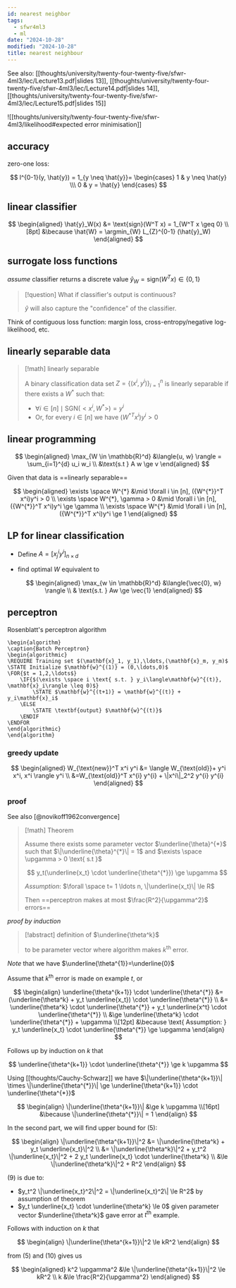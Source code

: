 ```yaml
---
id: nearest neighbor
tags:
  - sfwr4ml3
  - ml
date: "2024-10-28"
modified: "2024-10-28"
title: nearest neighbour
---
```


See also: [[thoughts/university/twenty-four-twenty-five/sfwr-4ml3/lec/Lecture13.pdf|slides 13]], [[thoughts/university/twenty-four-twenty-five/sfwr-4ml3/lec/Lecture14.pdf|slides 14]], [[thoughts/university/twenty-four-twenty-five/sfwr-4ml3/lec/Lecture15.pdf|slides 15]]

![[thoughts/university/twenty-four-twenty-five/sfwr-4ml3/likelihood#expected error minimisation]]

## accuracy

zero-one loss:

$$
l^{0-1}(y, \hat{y}) = 1_{y \neq \hat{y}}= \begin{cases} 1 & y \neq \hat{y} \\\ 0 & y = \hat{y} \end{cases}
$$

## linear classifier

$$
\begin{aligned}
\hat{y}_W(x) &= \text{sign}(W^T x) = 1_{W^T x \geq 0} \\[8pt]
&\because \hat{W} = \argmin_{W} L_{Z}^{0-1} (\hat{y}_W)
\end{aligned}
$$

## surrogate loss functions

_assume_ classifier returns a discrete value $\hat{y}_W = \text{sign}(W^T x) \in \{0,1\}$

> [!question] What if classifier's output is continuous?
>
> $\hat{y}$ will also capture the "confidence" of the classifier.

Think of contiguous loss function: margin loss, cross-entropy/negative log-likelihood, etc.

## linearly separable data

> [!math] linearly separable
>
> A binary classification data set $Z=\{(x^i, y^i)\}_{i=1}^{n}$ is linearly separable if there exists a $W^{*}$ such that:
>
> - $\forall i \in [n] \mid \text{SGN}(<x^i, W^{*}>) = y^i$
> - Or, for every $i \in [n]$ we have $(W^{* T}x^i)y^i > 0$

## linear programming

$$
\begin{aligned}
\max_{W \in \mathbb{R}^d} &\langle{u, w} \rangle = \sum_{i=1}^{d} u_i w_i \\
&\text{s.t } A w \ge v
\end{aligned}
$$

Given that data is ==linearly separable==

$$
\begin{aligned}
\exists \space W^{*} &\mid \forall i \in [n], ({W^{*}}^T x^i)y^i > 0 \\
\exists \space W^{*}, \gamma > 0 &\mid \forall i \in [n], ({W^{*}}^T x^i)y^i \ge \gamma \\
\exists \space W^{*} &\mid \forall i \in [n], ({W^{*}}^T x^i)y^i \ge 1
\end{aligned}
$$

## LP for linear classification

- Define $A = [x_j^iy^i]_{n \times d}$
- find optimal $W$ equivalent to

  $$
  \begin{aligned}
  \max_{w \in \mathbb{R}^d} &\langle{\vec{0}, w} \rangle \\
  & \text{s.t. } Aw \ge \vec{1}
  \end{aligned}
  $$

## perceptron

Rosenblatt's perceptron algorithm

```pseudo
\begin{algorithm}
\caption{Batch Perceptron}
\begin{algorithmic}
\REQUIRE Training set $(\mathbf{x}_1, y_1),\ldots,(\mathbf{x}_m, y_m)$
\STATE Initialize $\mathbf{w}^{(1)} = (0,\ldots,0)$
\FOR{$t = 1,2,\ldots$}
    \IF{$(\exists \space i \text{ s.t. } y_i\langle\mathbf{w}^{(t)}, \mathbf{x}_i\rangle \leq 0)$}
        \STATE $\mathbf{w}^{(t+1)} = \mathbf{w}^{(t)} + y_i\mathbf{x}_i$
    \ELSE
        \STATE \textbf{output} $\mathbf{w}^{(t)}$
    \ENDIF
\ENDFOR
\end{algorithmic}
\end{algorithm}
```

### greedy update

$$
\begin{aligned}
W_{\text{new}}^T x^i y^i &= \langle W_{\text{old}}+  y^i x^i, x^i \rangle y^i \\
&=W_{\text{old}}^T x^{i} y^{i} + \|x^i\|_2^2 y^{i} y^{i}
\end{aligned}
$$

### proof

See also [@novikoff1962convergence]

> [!math] Theorem
>
> Assume there exists some parameter vector $\underline{\theta}^{*}$ such that $\|\underline{\theta}^{*}\| = 1$ and
> $\exists \space \upgamma > 0 \text{ s.t }$
>
> $$
> y_t(\underline{x_t} \cdot \underline{\theta^{*}}) \ge \upgamma
> $$
>
> _Assumption_: $\forall \space t= 1 \ldots n, \|\underline{x_t}\| \le R$
>
> Then ==perceptron makes at most $\frac{R^2}{\upgamma^2}$ errors==

_proof by induction_

> [!abstract] definition of $\underline{\theta^k}$
>
> to be parameter vector where algorithm makes $k^{\text{th}}$ error.

_Note_ that we have $\underline{\theta^{1}}=\underline{0}$

Assume that $k^{\text{th}}$ error is made on example $t$, or

$$
\begin{align}
\underline{\theta^{k+1}} \cdot \underline{\theta^{*}} &= (\underline{\theta^k} + y_t \underline{x_t}) \cdot \underline{\theta^{*}} \\
&= \underline{\theta^k} \cdot \underline{\theta^{*}} + y_t \underline{x^t} \cdot \underline{\theta^{*}} \\
&\ge \underline{\theta^k} \cdot \underline{\theta^{*}} + \upgamma \\[12pt]
&\because \text{ Assumption: } y_t \underline{x_t} \cdot \underline{\theta^{*}} \ge \upgamma
\end{align}
$$

Follows up by induction on $k$ that

$$
\underline{\theta^{k+1}} \cdot \underline{\theta^{*}} \ge k \upgamma
$$

Using [[thoughts/Cauchy-Schwarz]] we have $\|\underline{\theta^{k+1}}\| \times \|\underline{\theta^{*}}\| \ge \underline{\theta^{k+1}} \cdot \underline{\theta^{*}}$

$$
\begin{align}
\|\underline{\theta^{k+1}}\| &\ge k \upgamma \\[16pt]
&\because \|\underline{\theta^{*}}\| = 1
\end{align}
$$

In the second part, we will find upper bound for (5):

$$
\begin{align}
\|\underline{\theta^{k+1}}\|^2 &= \|\underline{\theta^k} + y_t \underline{x_t}\|^2 \\
&= \|\underline{\theta^k}\|^2 + y_t^2 \|\underline{x_t}\|^2 + 2 y_t \underline{x_t} \cdot \underline{\theta^k} \\
&\le \|\underline{\theta^k}\|^2 + R^2
\end{align}
$$

(9) is due to:

- $y_t^2 \|\underline{x_t}^2\|^2  = \|\underline{x_t}^2\| \le R^2$ by assumption of theorem
- $y_t \underline{x_t} \cdot \underline{\theta^k} \le 0$ given parameter vector $\underline{\theta^k}$ gave error at $t^{\text{th}}$ example.

Follows with induction on $k$ that

$$
\begin{align}
\|\underline{\theta^{k+1}}\|^2 \le kR^2
\end{align}
$$

from (5) and (10) gives us

$$
\begin{aligned}
k^2 \upgamma^2 &\le \|\underline{\theta^{k+1}}\|^2 \le kR^2 \\
k &\le \frac{R^2}{\upgamma^2}
\end{aligned}
$$